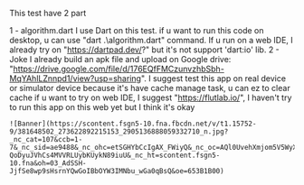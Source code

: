 This test have 2 part

1 - algorithm.dart
    I use Dart on this test. if u want to run this code on desktop, u can use "dart .\algorithm.dart" command. 
    If u run on a web IDE, I already try on "https://dartpad.dev/?" but it's not support 'dart:io' lib. 
2 - Joke
    I already build an apk file and upload on Google drive: "https://drive.google.com/file/d/176EQfFMCzunvzhbSbh-MqYAhlLZnnpd1/view?usp=sharing". I suggest test this app on real device or simulator device because it's have cache manage task, u can ez to clear cache if u want to try on web IDE, I suggest "https://flutlab.io/", I haven't try to run this app on this web yet but I think it's okay

    ![Banner](https://scontent.fsgn5-10.fna.fbcdn.net/v/t1.15752-9/381648502_273622892215153_2905136888059332710_n.jpg?_nc_cat=107&ccb=1-7&_nc_sid=ae9488&_nc_ohc=etSGHYbCcIgAX_FWiyQ&_nc_oc=AQl0UvehXmjom5V5WyXCzQLd12Zq8weOBMxlh-QoDyuJVhCs4MVVRLUybKUykN89iuU&_nc_ht=scontent.fsgn5-10.fna&oh=03_AdSSH-JjfSe8wp9sHsrnYQwGoIBbOYW3IMNbu_wGa0qBsQ&oe=653B1B00)